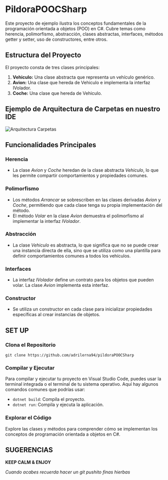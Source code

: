 # PildoraPOOCSharp
Este proyecto de ejemplo ilustra los conceptos fundamentales de la programación orientada a objetos (POO) en C#. Cubre temas como herencia, polimorfismo, abstracción, clases abstractas, interfaces, métodos getter y setter, uso de constructores, entre otros.
## Estructura del Proyecto
El proyecto consta de tres clases principales:
1. **Vehiculo:** Una clase abstracta que representa un vehículo genérico.
2. **Avion:** Una clase que hereda de Vehiculo e implementa la interfaz IVolador.
3. **Coche:** Una clase que hereda de Vehiculo.

## Ejemplo de Arquitectura de Carpetas en nuestro IDE

![Arquitectura Carpetas](https://github.com/adrilerna94/pildoraPOOCSharp/assets/129441318/9f608d90-e669-477c-8fe1-2854adb22470)

## Funcionalidades Principales
### Herencia
- La clase *Avion* y *Coche* heredan de la clase abstracta *Vehiculo*, lo que les permite compartir comportamientos y propiedades comunes.
### Polimorfismo
- Los métodos *Arrancar* se sobrescriben en las clases derivadas *Avion* y *Coche*, permitiendo que cada clase tenga su propia implementación del método.
- El método *Volar* en la clase *Avion* demuestra el polimorfismo al implementar la interfaz *IVolador*.
### Abstracción
- La clase *Vehiculo* es abstracta, lo que significa que no se puede crear una instancia directa de ella, sino que se utiliza como una plantilla para definir comportamientos comunes a todos los vehículos.
### Interfaces
- La interfaz *IVolador* define un contrato para los objetos que pueden volar. La clase *Avion* implementa esta interfaz.
### Constructor
- Se utiliza un constructor en cada clase para inicializar propiedades específicas al crear instancias de objetos.
## SET UP
### Clona el Repositorio
`git clone https://github.com/adrilerna94/pildoraPOOCSharp`
### Compilar y Ejecutar
Para compilar y ejecutar tu proyecto en Visual Studio Code, puedes usar la terminal integrada o el terminal de tu sistema operativo. Aquí hay algunos comandos comunes que podrías usar:
- `dotnet build`: Compila el proyecto.
- `dotnet run`: Compila y ejecuta la aplicación.
### Explorar el Código
Explore las clases y métodos para comprender cómo se implementan los conceptos de programación orientada a objetos en C#.
## SUGERENCIAS
**KEEP CALM & ENJOY**

*Cuando acabes recuerda hacer un git pushito finas hierbas*




